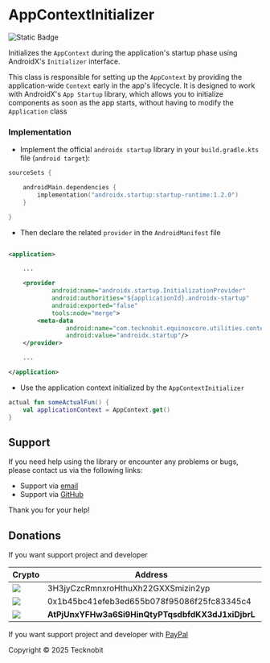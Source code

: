 # AppContextInitializer

![Static Badge](https://img.shields.io/badge/android-4280511051)

Initializes the `AppContext` during the application's startup phase using AndroidX's `Initializer` interface.

This class is responsible for setting up the `AppContext` by providing the application-wide `Context` early
in the app's lifecycle. It is designed to work with AndroidX's `App Startup` library, which allows you to
initialize components as soon as the app starts, without having to modify the `Application` class

### Implementation

- Implement the official `androidx startup` library in your `build.gradle.kts` file (`android target`):

```kotlin
sourceSets {

    androidMain.dependencies {
        implementation("androidx.startup:startup-runtime:1.2.0")
    }

}
```

- Then declare the related `provider` in the `AndroidManifest` file

```xml

<application>

    ...

    <provider
            android:name="androidx.startup.InitializationProvider"
            android:authorities="${applicationId}.androidx-startup"
            android:exported="false"
            tools:node="merge">
        <meta-data
                android:name="com.tecknobit.equinoxcore.utilities.context.AppContextInitializer"
                android:value="androidx.startup"/>
    </provider>

    ...

</application>
```

- Use the application context initialized by the `AppContextInitializer`

```kotlin
actual fun someActualFun() {
    val applicationContext = AppContext.get()
}
```



## Support

If you need help using the library or encounter any problems or bugs, please contact us via the following links:

- Support via <a href="mailto:infotecknobitcompany@gmail.com">email</a>
- Support via <a href="https://github.com/N7ghtm4r3/Equinox/issues/new">GitHub</a>

Thank you for your help!

## Donations

If you want support project and developer

| Crypto                                                                                              | Address                                          | Network  |
|-----------------------------------------------------------------------------------------------------|--------------------------------------------------|----------|
| ![](https://img.shields.io/badge/Bitcoin-000000?style=for-the-badge&logo=bitcoin&logoColor=white)   | 3H3jyCzcRmnxroHthuXh22GXXSmizin2yp               | Bitcoin  |
| ![](https://img.shields.io/badge/Ethereum-3C3C3D?style=for-the-badge&logo=Ethereum&logoColor=white) | 0x1b45bc41efeb3ed655b078f95086f25fc83345c4       | Ethereum |
| ![](https://img.shields.io/badge/Solana-000?style=for-the-badge&logo=Solana&logoColor=9945FF)       | **AtPjUnxYFHw3a6Si9HinQtyPTqsdbfdKX3dJ1xiDjbrL** | Solana   |

If you want support project and developer
with <a href="https://www.paypal.com/donate/?hosted_button_id=5QMN5UQH7LDT4">PayPal</a>

Copyright © 2025 Tecknobit

